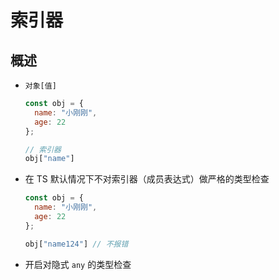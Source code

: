 # 索引器

## 概述

+ `对象[值]`

    ```js
    const obj = {
      name: "小刚刚",
      age: 22
    };

    // 索引器
    obj["name"]
    ```

+ 在 TS 默认情况下不对索引器（成员表达式）做严格的类型检查

    ```js
    const obj = {
      name: "小刚刚",
      age: 22
    };

    obj["name124"] // 不报错
    ```

+ 开启对隐式 `any` 的类型检查
